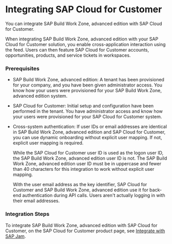 <!-- loio25d475be44504a6fb9a4350b93af220b -->

# Integrating SAP Cloud for Customer

You can integrate SAP Build Work Zone, advanced edition with SAP Cloud for Customer.



When integrating SAP Build Work Zone, advanced edition with your SAP Cloud for Customer solution, you enable cross-application interaction using the feed. Users can then feature SAP Cloud for Customer accounts, opportunities, products, and service tickets in workspaces.



### Prerequisites

-   SAP Build Work Zone, advanced edition: A tenant has been provisioned for your company, and you have been given administrator access. You know how your users were provisioned for your SAP Build Work Zone, advanced edition system.

-   SAP Cloud for Customer: Initial setup and configuration have been performed in the tenant. You have administrator access and know how your users were provisioned for your SAP Cloud for Customer system.

-   Cross-system authentication: If user IDs or email addresses are identical in SAP Build Work Zone, advanced edition and SAP Cloud for Customer, you can use dynamic onboarding without explicit user mapping. If not, explicit user mapping is required.

    While the SAP Cloud for Customer user ID is used as the logon user ID, the SAP Build Work Zone, advanced edition user ID is not. The SAP Build Work Zone, advanced edition user ID must be in uppercase and fewer than 40 characters for this integration to work without explicit user mapping.

    With the user email address as the key identifier, SAP Cloud for Customer and SAP Build Work Zone, advanced edition use it for back-end authentication during API calls. Users aren't actually logging in with their email addresses.




### Integration Steps

To integrate SAP Build Work Zone, advanced edition with SAP Cloud for Customer, on the SAP Cloud for Customer product page, see [Integrate with SAP Jam](https://help.sap.com/viewer/908c545d8c224add8d17d7bcd3047242/2002/en-US).

